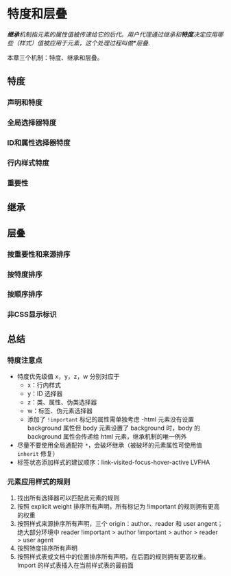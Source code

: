 # 特度和层叠

_**继承**_机制指元素的属性值被传递给它的后代。用户代理通过继承和_**特度**_决定应用哪些（样式）值被应用于元素，这个处理过程叫做_**层叠*_.

本章三个机制：特度、继承和层叠。

## 特度

### 声明和特度
### 全局选择器特度
### ID和属性选择器特度
### 行内样式特度
### 重要性

## 继承

## 层叠

### 按重要性和来源排序
### 按特度排序
### 按顺序排序
### 非CSS显示标识

## 总结

### 特度注意点
- 特度优先级值 x，y，z，w 分别对应于
  - x：行内样式
  - y：ID 选择器
  - z：类、属性、伪类选择器
  - w：标签、伪元素选择器
  - 添加了 `!important` 标记的属性需单独考虑
-html 元素没有设置 background 属性但 body 元素设置了 background 时，body 的 background 属性会传递给 html 元素，继承机制的唯一例外
- 尽量不要使用全局通配符 `*`，会破坏继承（被破坏的元素属性可使用值 `inherit` 修复）
- 标签状态添加样式的建议顺序：link-visited-focus-hover-active LVFHA

### 元素应用样式的规则
1. 找出所有选择器可以匹配此元素的规则
2. 按照 explicit weight 排序所有声明，所有标记为 !important 的规则拥有更高的权重
3. 按照样式来源排序所有声明，三个 origin：author、reader 和 user angent；绝大部分环境中  reader !important > author !important > author > reader > user agent
4. 按照特度排序所有声明
5. 按照样式表或文档中的位置排序所有声明，在后面的规则拥有更高权重。Import 的样式表插入在当前样式表的最前面
